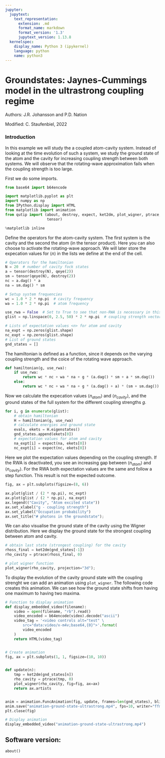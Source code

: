 ```yaml
---
jupyter:
  jupytext:
    text_representation:
      extension: .md
      format_name: markdown
      format_version: '1.3'
      jupytext_version: 1.13.8
  kernelspec:
    display_name: Python 3 (ipykernel)
    language: python
    name: python3
---
```


# Groundstates: Jaynes-Cummings model in the ultrastrong coupling regime


Authors: J.R. Johansson and P.D. Nation

Modified: C. Staufenbiel, 2022

### Introduction
In this example we will study the a coupled atom-cavity system. Instead of looking at the time evolution of such a system, we study the ground state of the atom and the cavity for increasing coupling strength between both systems.
We will observe that the rotating-wave approximation fails when the coupling strength is too large.

First we do some imports.

```python
from base64 import b64encode

import matplotlib.pyplot as plt
import numpy as np
from IPython.display import HTML
from matplotlib import animation
from qutip import (about, destroy, expect, ket2dm, plot_wigner, ptrace, qeye,
                   tensor)

%matplotlib inline
```

Define the operators for the atom-cavity system. The first system is the cavity and the second the atom (in the tensor product). Here you can also choose to activate the rotating-wave approach. We will later store the expecation values for $\langle n \rangle$ in the lists we define at the end of the cell.

```python
# Operators for the hamiltonian
N = 20  # number of cavity fock states
a = tensor(destroy(N), qeye(2))
sm = tensor(qeye(N), destroy(2))
nc = a.dag() * a
na = sm.dag() * sm

# Setup system frequencies
wc = 1.0 * 2 * np.pi  # cavity frequency
wa = 1.0 * 2 * np.pi  # atom frequency

use_rwa = False  # Set to True to see that non-RWA is necessary in this regime
glist = np.linspace(0, 2.5, 50) * 2 * np.pi  # coupling strength vector

# Lists of expectation values <n> for atom and cavity
na_expt = np.zeros(glist.shape)
nc_expt = np.zeros(glist.shape)
# List of ground states
gnd_states = []
```

The hamiltonian is defined as a function, since it depends on the varying coupling strength and the coice of the rotating wave approach.

```python
def hamiltonian(g, use_rwa):
    if use_rwa:
        return wc * nc + wa * na + g * (a.dag() * sm + a * sm.dag())
    else:
        return wc * nc + wa * na + g * (a.dag() + a) * (sm + sm.dag())
```

Now we calculate the expecation values $\langle n_{atom} \rangle$ and $\langle n_{cavity} \rangle$, and the ground states of the full system for the different coupling strengths $g$.

```python
for i, g in enumerate(glist):
    # obtain hamiltonian
    H = hamiltonian(g, use_rwa)
    # calculate energies and ground state
    evals, ekets = H.eigenstates()
    gnd_states.append(ekets[0])
    # expectation values for atom and cavity
    na_expt[i] = expect(na, ekets[0])
    nc_expt[i] = expect(nc, ekets[0])
```

Here we plot the expectation values depending on the coupling strength. If the RWA is deactivated, you see an increasing gap between $\langle n_{atom} \rangle$ and $\langle n_{cavity} \rangle$. For the RWA both expectation values are the same and follow a step function. This result is not the expected outcome.

```python
fig, ax = plt.subplots(figsize=(8, 6))

ax.plot(glist / (2 * np.pi), nc_expt)
ax.plot(glist / (2 * np.pi), na_expt)
ax.legend(("Cavity", "Atom excited state"))
ax.set_xlabel("g - coupling strength")
ax.set_ylabel("Occupation probability")
ax.set_title("# photons in the groundstate");
```

We can also visualise the ground state of the cavity using the Wigner distribution. Here we display the ground state for the strongest coupling between atom and cavity.

```python
# obtain last state (strongest coupling) for the cavity
rhoss_final = ket2dm(gnd_states[-1])
rho_cavity = ptrace(rhoss_final, 0)

# plot wigner function
plot_wigner(rho_cavity, projection="3d");
```

To display the evolution of the cavity ground state with the coupling strenght we can add an animation using `plot_wigner`. The following code creates this animation. We can see how the ground state shifts from having one maximum to having two maxima.

```python
# Function to display animation
def display_embedded_video(filename):
    video = open(filename, "rb").read()
    video_encoded = b64encode(video).decode("ascii")
    video_tag = '<video controls alt="test" \
        src="data:video/x-m4v;base64,{0}">'.format(
        video_encoded
    )
    return HTML(video_tag)


# Create animation
fig, ax = plt.subplots(1, 1, figsize=(10, 10))


def update(n):
    tmp = ket2dm(gnd_states[n])
    rho_cavity = ptrace(tmp, 0)
    plot_wigner(rho_cavity, fig=fig, ax=ax)
    return ax.artists


anim = animation.FuncAnimation(fig, update, frames=len(gnd_states), blit=True)
anim.save("animation-ground-state-ultrastrong.mp4", fps=10, writer="ffmpeg")
plt.close(fig)

# Display animation
display_embedded_video("animation-ground-state-ultrastrong.mp4")
```

## Software version:

```python
about()
```
